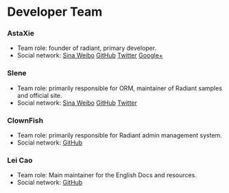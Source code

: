 # Developer Team

### AstaXie

- Team role: founder of radiant, primary developer.
- Social network: [Sina Weibo](http://weibo.com/533452688) [GitHub](https://github.com/astaxie) [Twitter](https://twitter.com/astaxie) [Google+](https://plus.google.com/u/0/111292884696033638814)

### Slene

- Team role: primarily responsible for ORM, maintainer of Radiant samples and official site.
- Social network: [Sina Weibo](http://weibo.com/slene) [GitHub](https://github.com/slene) [Twitter](https://twitter.com/slene)


### ClownFish

- Team role: primarily responsible for Radiant admin management system.
- Social network: [GitHub](https://github.com/osgochina)

### Lei Cao

- Team role: Main maintainer for the English Docs and resources.
- Social network: [GitHub](https://github.com/lei-cao)
